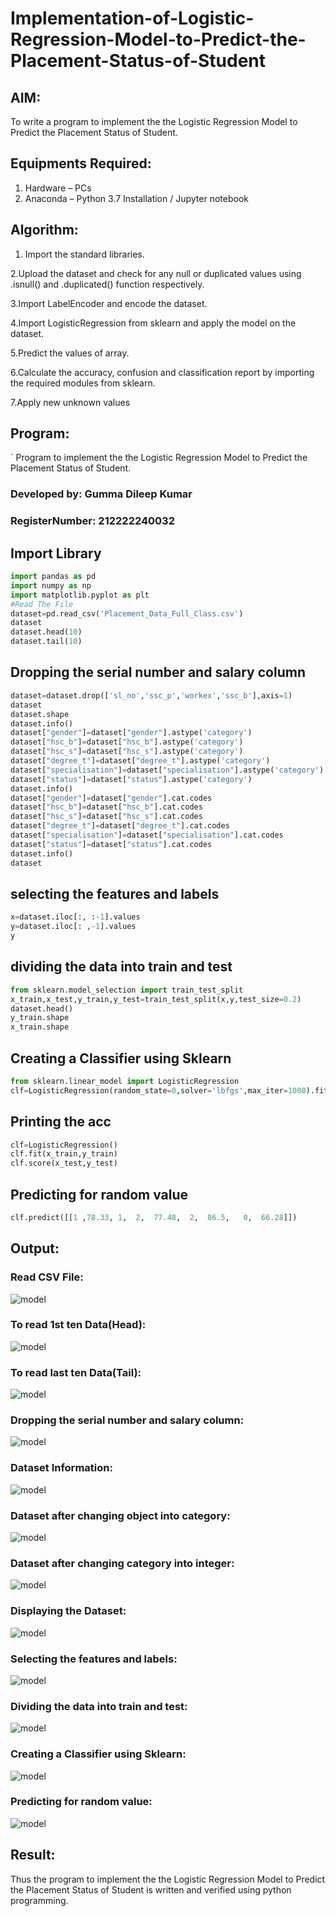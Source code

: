 # Implementation-of-Logistic-Regression-Model-to-Predict-the-Placement-Status-of-Student

## AIM:
To write a program to implement the the Logistic Regression Model to Predict the Placement Status of Student.

## Equipments Required:
1. Hardware – PCs
2. Anaconda – Python 3.7 Installation / Jupyter notebook

## Algorithm:

1. Import the standard libraries.

  2.Upload the dataset and check for any null or duplicated values using .isnull() and   .duplicated() function respectively.

  3.Import LabelEncoder and encode the dataset.

  4.Import LogisticRegression from sklearn and apply the model on the dataset.

  5.Predict the values of array.

  6.Calculate the accuracy, confusion and classification report by importing the required modules from sklearn.

  7.Apply new unknown values

## Program:
`
Program to implement the the Logistic Regression Model to Predict the Placement Status of Student.
### Developed by: Gumma Dileep Kumar
### RegisterNumber:  212222240032
## Import Library
```python
import pandas as pd
import numpy as np
import matplotlib.pyplot as plt
#Read The File
dataset=pd.read_csv('Placement_Data_Full_Class.csv')
dataset
dataset.head(10)
dataset.tail(10)
```
## Dropping the serial number and salary column
```python
dataset=dataset.drop(['sl_no','ssc_p','workex','ssc_b'],axis=1)
dataset
dataset.shape
dataset.info()
dataset["gender"]=dataset["gender"].astype('category')
dataset["hsc_b"]=dataset["hsc_b"].astype('category')
dataset["hsc_s"]=dataset["hsc_s"].astype('category')
dataset["degree_t"]=dataset["degree_t"].astype('category')
dataset["specialisation"]=dataset["specialisation"].astype('category')
dataset["status"]=dataset["status"].astype('category')
dataset.info()
dataset["gender"]=dataset["gender"].cat.codes
dataset["hsc_b"]=dataset["hsc_b"].cat.codes
dataset["hsc_s"]=dataset["hsc_s"].cat.codes
dataset["degree_t"]=dataset["degree_t"].cat.codes
dataset["specialisation"]=dataset["specialisation"].cat.codes
dataset["status"]=dataset["status"].cat.codes
dataset.info()
dataset
```
## selecting the features and labels
```python
x=dataset.iloc[:, :-1].values
y=dataset.iloc[: ,-1].values
y
```
## dividing the data into train and test
```python
from sklearn.model_selection import train_test_split
x_train,x_test,y_train,y_test=train_test_split(x,y,test_size=0.2)
dataset.head()
y_train.shape
x_train.shape
```
## Creating a Classifier using Sklearn
```python
from sklearn.linear_model import LogisticRegression
clf=LogisticRegression(random_state=0,solver='lbfgs',max_iter=1000).fit(x_train,y_train)
```
## Printing the acc
```python
clf=LogisticRegression()
clf.fit(x_train,y_train)
clf.score(x_test,y_test)
``` 
## Predicting for random value
```python
clf.predict([[1	,78.33,	1,	2,	77.48,	2,	86.5,	0,	66.28]])

```
## Output:

### Read CSV File:
![model](ml_4.1.png)




### To read 1st ten Data(Head):
![model](ml_4.2.png)



### To read last ten Data(Tail):
![model](ml_4.3.png)


### Dropping the serial number and salary column:
![model](ml_4.4.png)







### Dataset Information:
![model](ml_4.5.png)


### Dataset after changing object into category:

![model](ml_4.6.png)



### Dataset after changing category into integer:
![model](ml_4.7.png)




### Displaying the Dataset:
![model](ml_4.8.png)




### Selecting the features and labels:


![model](ml_4.9.png)

### Dividing the data into train and test:

![model](ml_4.10.png)


### Creating a Classifier using Sklearn:

![model](ml_4.11.png)


### Predicting for random value:
![model](ml_4.12.png)



## Result:
Thus the program to implement the the Logistic Regression Model to Predict the Placement Status of Student is written and verified using python programming.
